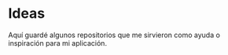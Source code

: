 # Ideas
Aquí guardé algunos repositorios que me sirvieron como ayuda o inspiración para mi aplicación.
